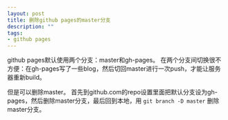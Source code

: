 ```yaml
---
layout: post
title: 删除github pages的master分支
description: ""
tags: 
- github pages
---
```


github pages默认使用两个分支：master和gh-pages。 在两个分支间切换很不方便：在gh-pages写了一些blog，然后切回master进行一次push，才能让服务器重新build。

但是可以删除master。 首先到github.com的repo设置里面把默认分支设为gh-pages，然后删除master分支，最后回到本地，用 `git branch -D master` 删除master分支。